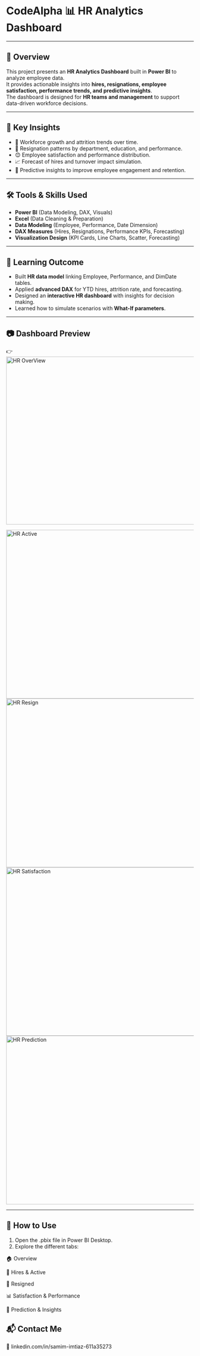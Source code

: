 # CodeAlpha 📊 HR Analytics Dashboard  

---

## 📌 Overview  
This project presents an **HR Analytics Dashboard** built in **Power BI** to analyze employee data.  
It provides actionable insights into **hires, resignations, employee satisfaction, performance trends, and predictive insights**.  
The dashboard is designed for **HR teams and management** to support data-driven workforce decisions.  

---

## 🔑 Key Insights  
- 👥 Workforce growth and attrition trends over time.  
- 🚪 Resignation patterns by department, education, and performance.  
- 😊 Employee satisfaction and performance distribution.  
- 📈 Forecast of hires and turnover impact simulation.  
- 🔮 Predictive insights to improve employee engagement and retention.  

---

## 🛠️ Tools & Skills Used  
- **Power BI** (Data Modeling, DAX, Visuals)  
- **Excel** (Data Cleaning & Preparation)  
- **Data Modeling** (Employee, Performance, Date Dimension)  
- **DAX Measures** (Hires, Resignations, Performance KPIs, Forecasting)  
- **Visualization Design** (KPI Cards, Line Charts, Scatter, Forecasting)  

---

## 🎯 Learning Outcome  
- Built **HR data model** linking Employee, Performance, and DimDate tables.  
- Applied **advanced DAX** for YTD hires, attrition rate, and forecasting.  
- Designed an **interactive HR dashboard** with insights for decision making.  
- Learned how to simulate scenarios with **What-If parameters**.  

---

## 📷 Dashboard Preview  
👉  
<img width="954" height="450" alt="HR OverView" src="https://github.com/user-attachments/assets/1b2f2311-4851-4145-b916-08902282fec0" />

<img width="952" height="452" alt="HR Active" src="https://github.com/user-attachments/assets/019f40e2-045d-4344-be3f-e978eabda844" />

<img width="951" height="452" alt="HR Resign" src="https://github.com/user-attachments/assets/da858c10-ab84-4b0a-ad3b-81f9637351dd" />

<img width="954" height="451" alt="HR Satisfaction" src="https://github.com/user-attachments/assets/800950da-9d73-4756-9cdd-a5194e5ba588" />

<img width="954" height="452" alt="HR Prediction" src="https://github.com/user-attachments/assets/16ecd1e7-6f5d-4887-a39c-b309393515a6" />

---

## 🚀 How to Use  
1. Open the .pbix file in Power BI Desktop.
2. Explore the different tabs:

🏠 Overview

👥 Hires & Active

🚪 Resigned

📊 Satisfaction & Performance

🔮 Prediction & Insights

## 📬 Contact Me
💼 linkedin.com/in/samim-imtiaz-611a35273
